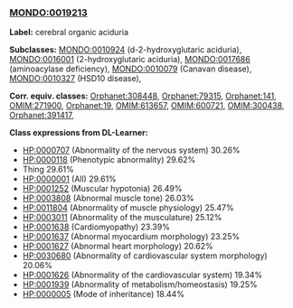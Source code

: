 
### [MONDO:0019213](http://purl.obolibrary.org/obo/MONDO_0019213)
**Label:** cerebral organic aciduria

**Subclasses:** [MONDO:0010924](http://purl.obolibrary.org/obo/MONDO_0010924) (d-2-hydroxyglutaric aciduria), [MONDO:0016001](http://purl.obolibrary.org/obo/MONDO_0016001) (2-hydroxyglutaric aciduria), [MONDO:0017686](http://purl.obolibrary.org/obo/MONDO_0017686) (aminoacylase deficiency), [MONDO:0010079](http://purl.obolibrary.org/obo/MONDO_0010079) (Canavan disease), [MONDO:0010327](http://purl.obolibrary.org/obo/MONDO_0010327) (HSD10 disease), 

**Corr. equiv. classes:** [Orphanet:308448](http://www.orpha.net/ORDO/Orphanet_308448), [Orphanet:79315](http://www.orpha.net/ORDO/Orphanet_79315), [Orphanet:141](http://www.orpha.net/ORDO/Orphanet_141), [OMIM:271900](http://purl.obolibrary.org/obo/OMIM_271900), [Orphanet:19](http://www.orpha.net/ORDO/Orphanet_19), [OMIM:613657](http://purl.obolibrary.org/obo/OMIM_613657), [OMIM:600721](http://purl.obolibrary.org/obo/OMIM_600721), [OMIM:300438](http://purl.obolibrary.org/obo/OMIM_300438), [Orphanet:391417](http://www.orpha.net/ORDO/Orphanet_391417), 

**Class expressions from DL-Learner:**

- [HP:0000707](http://purl.obolibrary.org/obo/HP_0000707) (Abnormality of the nervous system) 30.26%
- [HP:0000118](http://purl.obolibrary.org/obo/HP_0000118) (Phenotypic abnormality) 29.62%
- Thing 29.61%
- [HP:0000001](http://purl.obolibrary.org/obo/HP_0000001) (All) 29.61%
- [HP:0001252](http://purl.obolibrary.org/obo/HP_0001252) (Muscular hypotonia) 26.49%
- [HP:0003808](http://purl.obolibrary.org/obo/HP_0003808) (Abnormal muscle tone) 26.03%
- [HP:0011804](http://purl.obolibrary.org/obo/HP_0011804) (Abnormality of muscle physiology) 25.47%
- [HP:0003011](http://purl.obolibrary.org/obo/HP_0003011) (Abnormality of the musculature) 25.12%
- [HP:0001638](http://purl.obolibrary.org/obo/HP_0001638) (Cardiomyopathy) 23.39%
- [HP:0001637](http://purl.obolibrary.org/obo/HP_0001637) (Abnormal myocardium morphology) 23.25%
- [HP:0001627](http://purl.obolibrary.org/obo/HP_0001627) (Abnormal heart morphology) 20.62%
- [HP:0030680](http://purl.obolibrary.org/obo/HP_0030680) (Abnormality of cardiovascular system morphology) 20.06%
- [HP:0001626](http://purl.obolibrary.org/obo/HP_0001626) (Abnormality of the cardiovascular system) 19.34%
- [HP:0001939](http://purl.obolibrary.org/obo/HP_0001939) (Abnormality of metabolism/homeostasis) 19.25%
- [HP:0000005](http://purl.obolibrary.org/obo/HP_0000005) (Mode of inheritance) 18.44%


